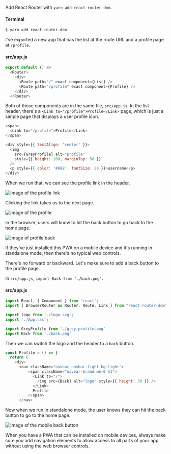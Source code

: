 Add React Router with `yarn add react-router-dom`. 

#### Terminal
```bash
$ yarn add react-router-dom
```

I've exported a new app that has the list at the route URL and a profile page at `/profile`. 

#### src/app.js
```js
export default () =>
  <Router>
    <div>
      <Route path="/" exact component={List} />
      <Route path="/profile" exact component={Profile} />
    </div>
  </Router>
```

Both of those components are in the same file, `src/app.js`. In the list header, there's a `<Link to="/profile">Profile</Link>` page, which is just a simple page that displays a user profile icon.

```js
<span>
  <Link to="/profile">Profile</Link>
</span>
```
```js
<div style={{ textAlign: 'center' }}>
  <img 
    src={GreyProfile} alt="profile" 
    style={{ height: 200, marginTop: 50 }} 
  />
  <p style={{ color: '#888', fontSize: 20 }}>username</p>
</div>
```

When we run that, we can see the profile link in the header. 

![image of the profile link](https://res.cloudinary.com/dg3gyk0gu/image/upload/v1544630127/transcript-images/react-add-navigation-elements-in-react-to-a-pwa-in-standalone-mode-link.png)

Clicking the link takes us to the next page. 

![image of the profile](https://res.cloudinary.com/dg3gyk0gu/image/upload/v1544630131/transcript-images/react-add-navigation-elements-in-react-to-a-pwa-in-standalone-mode-prolife.png)

In the browser, users will know to hit the back button to go back to the home page. 

![image of profile back](https://res.cloudinary.com/dg3gyk0gu/image/upload/v1544630128/transcript-images/react-add-navigation-elements-in-react-to-a-pwa-in-standalone-mode-back.png)

If they've just installed this PWA on a mobile device and it's running in standalone mode, then there's no typical web controls. 

There's no forward or backward. Let's make sure to add a back button to the profile page.

In `src/app.js`, `import Back from './back.png'`. 

#### src/app.js
```js
import React, { Component } from 'react';
import { BrowserRouter as Router, Route, Link } from "react-router-dom";

import logo from './logo.svg';
import './App.css';

import GreyProfile from './grey_profile.png'
import Back from './back.png'
```

Then we can switch the logo and the header to a `back` button. 

```js
const Profile = () => {
  return (
    <div>
      <nav className="navbar navbar-light bg-light">
          <span className="navbar-brand mb-0 h1">
            <Link to="/">
              <img src={Back} alt="logo" style={{ height: 30 }} />
            </Link>
            Profile
          </span>
      </nav>
```

Now when we run in standalone mode, the user knows they can hit the back button to go to the home page. 

![image of the mobile back button](https://res.cloudinary.com/dg3gyk0gu/image/upload/v1544629674/transcript-images/react-add-navigation-elements-in-react-to-a-pwa-in-standalone-mode-buttons.png)

When you have a PWA that can be installed on mobile devices, always make sure you add navigation elements to allow access to all parts of your app without using the web browser controls.
